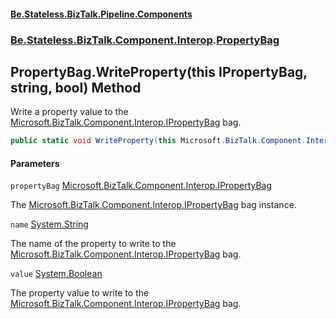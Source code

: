 #### [Be.Stateless.BizTalk.Pipeline.Components](README.md 'README')
### [Be.Stateless.BizTalk.Component.Interop](Be.Stateless.BizTalk.Component.Interop.md 'Be.Stateless.BizTalk.Component.Interop').[PropertyBag](PropertyBag.md 'Be.Stateless.BizTalk.Component.Interop.PropertyBag')

## PropertyBag.WriteProperty(this IPropertyBag, string, bool) Method

Write a property value to the [Microsoft.BizTalk.Component.Interop.IPropertyBag](https://docs.microsoft.com/en-us/dotnet/api/Microsoft.BizTalk.Component.Interop.IPropertyBag 'Microsoft.BizTalk.Component.Interop.IPropertyBag') bag.

```csharp
public static void WriteProperty(this Microsoft.BizTalk.Component.Interop.IPropertyBag propertyBag, string name, bool value);
```
#### Parameters

<a name='Be.Stateless.BizTalk.Component.Interop.PropertyBag.WriteProperty(thisMicrosoft.BizTalk.Component.Interop.IPropertyBag,string,bool).propertyBag'></a>

`propertyBag` [Microsoft.BizTalk.Component.Interop.IPropertyBag](https://docs.microsoft.com/en-us/dotnet/api/Microsoft.BizTalk.Component.Interop.IPropertyBag 'Microsoft.BizTalk.Component.Interop.IPropertyBag')

The [Microsoft.BizTalk.Component.Interop.IPropertyBag](https://docs.microsoft.com/en-us/dotnet/api/Microsoft.BizTalk.Component.Interop.IPropertyBag 'Microsoft.BizTalk.Component.Interop.IPropertyBag') bag instance.

<a name='Be.Stateless.BizTalk.Component.Interop.PropertyBag.WriteProperty(thisMicrosoft.BizTalk.Component.Interop.IPropertyBag,string,bool).name'></a>

`name` [System.String](https://docs.microsoft.com/en-us/dotnet/api/System.String 'System.String')

The name of the property to write to the [Microsoft.BizTalk.Component.Interop.IPropertyBag](https://docs.microsoft.com/en-us/dotnet/api/Microsoft.BizTalk.Component.Interop.IPropertyBag 'Microsoft.BizTalk.Component.Interop.IPropertyBag') bag.

<a name='Be.Stateless.BizTalk.Component.Interop.PropertyBag.WriteProperty(thisMicrosoft.BizTalk.Component.Interop.IPropertyBag,string,bool).value'></a>

`value` [System.Boolean](https://docs.microsoft.com/en-us/dotnet/api/System.Boolean 'System.Boolean')

The property value to write to the [Microsoft.BizTalk.Component.Interop.IPropertyBag](https://docs.microsoft.com/en-us/dotnet/api/Microsoft.BizTalk.Component.Interop.IPropertyBag 'Microsoft.BizTalk.Component.Interop.IPropertyBag') bag.